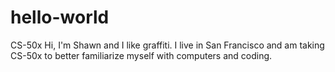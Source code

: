 # hello-world
CS-50x
Hi, I'm Shawn and I like graffiti. I live in San Francisco and am taking CS-50x to better familiarize myself with computers and coding.
